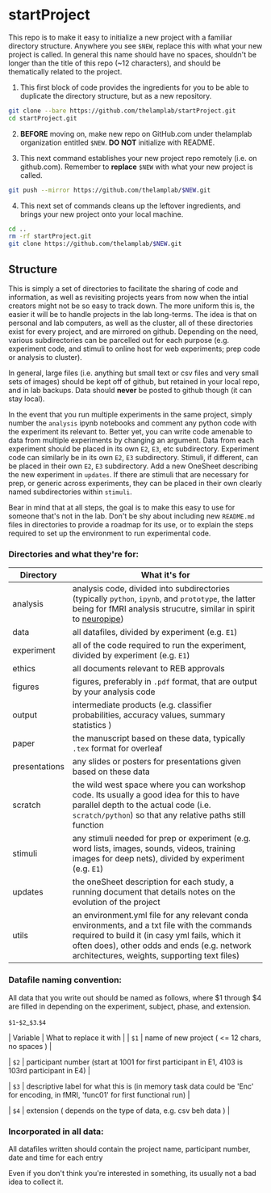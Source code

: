# startProject

This repo is to make it easy to initialize a new project with a familiar directory structure. Anywhere you see `$NEW`, replace this with what your new project is called. In general this name should have no spaces, shouldn't be longer than the title of this repo (~12 characters), and should be thematically related to the project.

1. This first block of code provides the ingredients for you to be able to duplicate the directory structure, but as a new repository.

```bash
git clone --bare https://github.com/thelamplab/startProject.git
cd startProject.git
```
2. **BEFORE** moving on, make new repo on GitHub.com under thelamplab organization entitled `$NEW`. **DO NOT** initialize with README.

3. This next command establishes your new project repo remotely (i.e. on github.com). Remember to **replace** `$NEW` with what your new project is called.

```bash
git push --mirror https://github.com/thelamplab/$NEW.git
```

4. This next set of commands cleans up the leftover ingredients, and brings your new project onto your local machine.

```bash
cd ..
rm -rf startProject.git
git clone https://github.com/thelamplab/$NEW.git
```

## Structure

This is simply a set of directories to facilitate the sharing of code and information, as well as revisiting projects years from now when the intial creators might not be so easy to track down. The more uniform this is, the easier it will be to handle projects in the lab long-terms. The idea is that on personal and lab computers, as well as the cluster, all of these directories exist for every project, and are mirrored on github. Depending on the need, various subdirectories can be parcelled out for each purpose (e.g. experiment code, and stimuli to online host for web experiments; prep code or analysis to cluster).

In general, large files (i.e. anything but small text or csv files and very small sets of images) should be kept off of github, but retained in your local repo, and in lab backups. Data should **never** be posted to github though (it can stay local).

In the event that you run multiple experiments in the same project, simply number the `analysis` ipynb notebooks and comment any python code with the experiment its relevant to. Better yet, you can write code amenable to data from multiple experiments by changing an argument. Data from each experiment should be placed in its own `E2`, `E3`, etc subdirectory. Experiment code can similarly be in its own `E2`, `E3` subdirectory. Stimuli, if different, can be placed in their own `E2`, `E3` subdirectory.  Add a new OneSheet describing the new experiment in `updates`. If there are stimuli that are necessary for prep, or generic across experiments, they can be placed in their own clearly named subdirectories within `stimuli`.

Bear in mind that at all steps, the goal is to make this easy to use for someone that's not in the lab. Don't be shy about including new `README.md` files in directories to provide a roadmap for its use, or to explain the steps required to set up the environment to run experimental code.


### Directories and what they're for:

| Directory     | What it's for             |
| ------------- |-------------    |
| analysis | analysis code, divided into subdirectories (typically `python`, `ipynb`, and `prototype`, the latter being for fMRI analysis strucutre, similar in spirit to [neuropipe](https://github.com/ntblab/neuropipe)) |
| data | all datafiles, divided by experiment (e.g. `E1`) |
|experiment | all of the code required to run the experiment, divided by experiment (e.g. `E1`) |
|ethics | all documents relevant to REB approvals | 
|figures | figures, preferably in `.pdf` format, that are output by your analysis code | 
| output | intermediate products (e.g. classifier probabilities, accuracy values, summary statistics ) |
| paper | the manuscript based on these data, typically `.tex` format for overleaf | 
|presentations | any slides or posters for presentations given based on these data | 
|scratch | the wild west space where you can workshop code. Its usually a good idea for this to have parallel depth to the actual code (i.e. `scratch/python`) so that any relative paths still function | 
|stimuli | any stimuli needed for prep or experiment (e.g. word lists, images, sounds, videos, training images for deep nets), divided by experiment (e.g. `E1`)|
|updates | the oneSheet description for each study, a running document that details notes on the evolution of the project|
|utils | an environment.yml file for any relevant conda environments, and a txt file with the commands required to build it (in casy yml fails, which it often does), other odds and ends (e.g. network architectures, weights, supporting text files)|

### Datafile naming convention:

All data that you write out should be named as follows, where $1 through $4 are filled in depending on the experiment, subject, phase, and extension.

`$1`-`$2`_`$3`.`$4`

| Variable | What to replace it with |
| `$1` | name of new project ( <= 12 chars, no spaces ) | 

| `$2` | participant number (start at 1001 for first participant in E1, 4103 is 103rd participant in E4) |

| `$3` | descriptive label for what this is (in memory task data could be 'Enc' for encoding, in fMRI, 'func01' for first functional run) |

| `$4` | extension ( depends on the type of data, e.g. csv beh data ) |

### Incorporated in all data:

All datafiles written should contain the project name, participant number, date and time for each entry

Even if you don't think you're interested in something, its usually not a bad idea to collect it.
